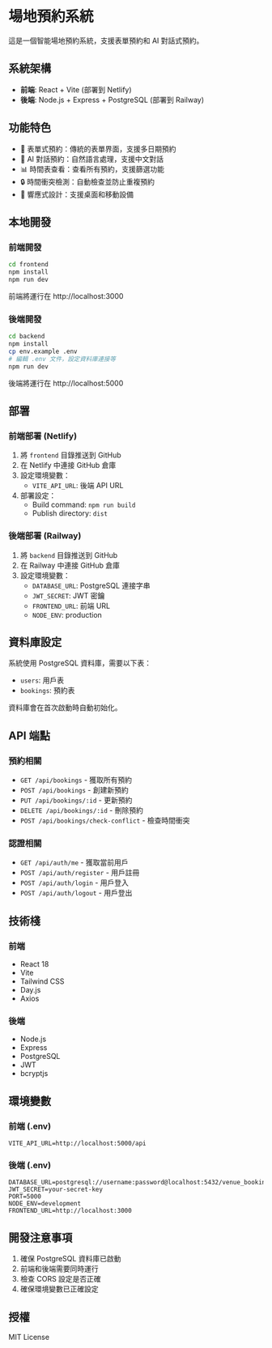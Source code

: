 # 場地預約系統

這是一個智能場地預約系統，支援表單預約和 AI 對話式預約。

## 系統架構

- **前端**: React + Vite (部署到 Netlify)
- **後端**: Node.js + Express + PostgreSQL (部署到 Railway)

## 功能特色

- 📅 表單式預約：傳統的表單界面，支援多日期預約
- 🤖 AI 對話預約：自然語言處理，支援中文對話
- 📊 時間表查看：查看所有預約，支援篩選功能
- 🔒 時間衝突檢測：自動檢查並防止重複預約
- 📱 響應式設計：支援桌面和移動設備

## 本地開發

### 前端開發

```bash
cd frontend
npm install
npm run dev
```

前端將運行在 http://localhost:3000

### 後端開發

```bash
cd backend
npm install
cp env.example .env
# 編輯 .env 文件，設定資料庫連接等
npm run dev
```

後端將運行在 http://localhost:5000

## 部署

### 前端部署 (Netlify)

1. 將 `frontend` 目錄推送到 GitHub
2. 在 Netlify 中連接 GitHub 倉庫
3. 設定環境變數：
   - `VITE_API_URL`: 後端 API URL
4. 部署設定：
   - Build command: `npm run build`
   - Publish directory: `dist`

### 後端部署 (Railway)

1. 將 `backend` 目錄推送到 GitHub
2. 在 Railway 中連接 GitHub 倉庫
3. 設定環境變數：
   - `DATABASE_URL`: PostgreSQL 連接字串
   - `JWT_SECRET`: JWT 密鑰
   - `FRONTEND_URL`: 前端 URL
   - `NODE_ENV`: production

## 資料庫設定

系統使用 PostgreSQL 資料庫，需要以下表：

- `users`: 用戶表
- `bookings`: 預約表

資料庫會在首次啟動時自動初始化。

## API 端點

### 預約相關
- `GET /api/bookings` - 獲取所有預約
- `POST /api/bookings` - 創建新預約
- `PUT /api/bookings/:id` - 更新預約
- `DELETE /api/bookings/:id` - 刪除預約
- `POST /api/bookings/check-conflict` - 檢查時間衝突

### 認證相關
- `GET /api/auth/me` - 獲取當前用戶
- `POST /api/auth/register` - 用戶註冊
- `POST /api/auth/login` - 用戶登入
- `POST /api/auth/logout` - 用戶登出

## 技術棧

### 前端
- React 18
- Vite
- Tailwind CSS
- Day.js
- Axios

### 後端
- Node.js
- Express
- PostgreSQL
- JWT
- bcryptjs

## 環境變數

### 前端 (.env)
```
VITE_API_URL=http://localhost:5000/api
```

### 後端 (.env)
```
DATABASE_URL=postgresql://username:password@localhost:5432/venue_booking
JWT_SECRET=your-secret-key
PORT=5000
NODE_ENV=development
FRONTEND_URL=http://localhost:3000
```

## 開發注意事項

1. 確保 PostgreSQL 資料庫已啟動
2. 前端和後端需要同時運行
3. 檢查 CORS 設定是否正確
4. 確保環境變數已正確設定

## 授權

MIT License 